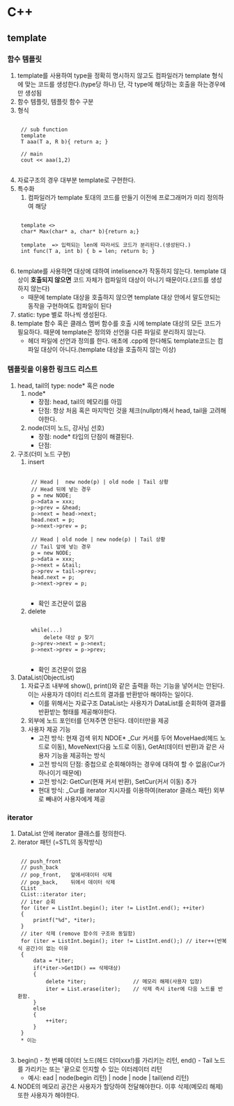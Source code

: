 # C++
## template
### 함수 템플릿
1. template를 사용하여 type을 정확히 명시하지 않고도 컴파일러가 template 형식에 맞는 코드를 생성한다.(type당 하나) 단, 각 type에 해당하는 호출을 하는경우에만 생성됨
2. 함수 템플릿, 템플릿 함수 구분
3. 형식
    <pre><code>
    // sub function
    template <typename T, typename R>
    T aaa(T a, R b){ return a; }
    
    // main
    cout << aaa<int>(1,2)
    </code></pre>
4. 자료구조의 경우 대부분 template로 구현한다.
5. 특수화
    1) 컴파일러가 template 토대의 코드를 만들기 이전에 프로그래머가 미리 정의하여 해당 
    <pre><code>
    template <>
    char* Max<char*>(char* a, char* b){return a;}
    
    template <typename T=int, int len=5> => 입력되는 len에 따라서도 코드가 분리된다.(생성된다.)
    int func(T a, int b) { b = len; return b; }
    </code></pre>
6. template를 사용하면 대상에 대하여 intelisence가 작동하지 않는다. template 대상이 **호출되지 않으면** 코드 자체가 컴파일의 대상이 아니기 때문이다.(코드를 생성하지 않는다)
    * 때문에 template 대상을 호출하지 않으면 template 대상 안에서 말도안되는 동작을 구현하여도 컴파일이 된다
7. static: type 별로 하나씩 생성된다.
8. template 함수 혹은 클래스 멤버 함수를 호출 시에 template 대상의 모든 코드가 필요하다. 때문에 template은 정의와 선언을 다른 파일로 분리하지 않는다.
    * 헤더 파일에 선언과 정의를 한다. 애초에 .cpp에 한다해도 template코드는 컴파일 대상이 아니다.(template 대상을 호출하지 않는 이상)

### 템플릿을 이용한 링크드 리스트
1. head, tail의 type: node* 혹은 node
    1) node*
        * 장점: head, tail의 메모리를 아낌
        * 단점: 항상 처음 혹은 마지막인 것을 체크(nullptr)해서 head, tail을 고려해야한다.
    2) node(더미 노드, 강사님 선호)
        * 장점: node* 타입의 단점이 해결된다.
        * 단점: 
2. 구조(더미 노드 구현)
    1) insert
        <pre><code>
        // Head |  new node(p) | old node | Tail 상황
        // Head 뒤에 넣는 경우
        p = new NODE;
        p->data = xxx;
        p->prev = &head;
        p->next = head->next;
        head.next = p;
        p->next->prev = p;
        
        // Head | old node | new node(p) | Tail 상황
        // Tail 앞에 넣는 경우
        p = new NODE;
        p->data = xxx;
        p->next = &tail;
        p->prev = tail->prev;
        head.next = p;
        p->next->prev = p;
        </code></pre>
        * 확인 조건문이 없음
    2) delete
        <pre><code>
        while(...)
            delete 대상 p 찾기
        p->prev->next = p->next;
        p->next->prev = p->prev;
        </code></pre>
        * 확인 조건문이 없음
3. DataList(ObjectList)
    1) 자료구조 내부에 show(), print()와 같은 출력을 하는 기능을 넣어서는 안된다. 이는 사용자가 데이터 리스트의 결과를 반환받아 해야하는 일이다.
        * 이를 위해서는 자료구조 DataList는 사용자가 DataList를 순회하여 결과를 반환받는 형태를 제공해야한다.
    2) 외부에 노드 포인터를 던져주면 안된다. 데이터만을 제공
    3) 사용자 제공 기능
        * 고전 방식: 현재 검색 위치 NDOE* _Cur 커서를 두어 MoveHaed(헤드 노드로 이동), MoveNext(다음 노드로 이동), GetAt(데이터 반환)과 같은 사용자 기능을 제공하는 방식
        * 고전 방식의 단점: 중첩으로 순회해야하는 경우에 대하여 할 수 없음(Cur가 하나이기 때문에)
        * 고전 방식2: GetCur(현재 커서 반환), SetCur(커서 이동) 추가
        * 현대 방식: _Cur를 iterator 지시자를 이용하여(iterator 클래스 패턴) 외부로 빼내어 사용자에게 제공

### iterator
1. DataList 안에 iterator 클래스를 정의한다.
2. iterator 패턴 (=STL의 동작방식)
    <pre><code>
    // push_front
    // push_back
    // pop_front,   앞에서데이터 삭제
    // pop_back,    뒤에서 데이터 삭제
    CList<int>
    CList<int>::iterator iter;
    // iter 순회
    for (iter = ListInt.begin(); iter != ListInt.end(); ++iter)
    {
        printf("%d", *iter);
    }
    // iter 삭제 (remove 함수의 구조와 동일함)
    for (iter = ListInt.begin(); iter != ListInt.end();) // iter++(반복식 공간)이 없는 이유
    {
        data = *iter;
        if(*iter->GetID() == 삭제대상)
        {
            delete *iter;               // 메모리 해제(사용자 입장)
            iter = List.erase(iter);    // 삭제 즉시 iter에 다음 노드를 반환함.
        }
        else
        {
            ++iter;
        }
    }
    * 이는 
    </code></pre>
3. begin() - 첫 번째 데이터 노드(헤드 더미xxx!)를 가리키는 리턴, end() - Tail 노드를 가리키는 또는 '끝으로 인지할 수 있는 이터레이터 리턴
    * 예시: ead | node(begin 리턴) | node | node | tail(end 리턴)
4. NODE의 메모리 공간은 사용자가 할당하여 전달해야한다. 이후 삭제(메모리 해제) 또한 사용자가 해야한다.
